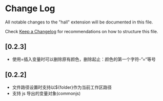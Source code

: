 # Change Log

All notable changes to the "hall" extension will be documented in this file.

Check [Keep a Changelog](http://keepachangelog.com/) for recommendations on how to structure this file.

## [0.2.3]

- 使用=插入变量时可以删除原有颜色，删除起止：颜色的第一个字符-”=“等号

## [0.2.2]

- 文件路径设置时支持以${folder}作为当前工作区路径
- 支持 js 导出的变量对象(commonjs)
